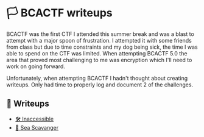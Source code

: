 # 🏳️ BCACTF writeups
BCACTF was the first CTF I attended this summer break and was a blast to attempt with a major spoon of frustration. I attempted it with some friends from class but due to time constraints and my dog being sick, the time I was able to spend on the CTF was limited. When attempting BCACTF 5.0 the area that proved most challenging to me was encryption which I'll need to work on going forward.

Unfortunately, when attempting BCACTF I hadn't thought about creating writeups. Only had time to properly log and document 2 of the challenges.

## 📰 Writeups

- [🛠️ Inaccessible](BCACTF-5.0-Inaccessible.pdf)
- [🦑 Sea Scavanger](BCACTF-5.0-Sea-Scavanger.pdf)
